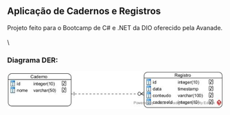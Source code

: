## Aplicação de Cadernos e Registros

Projeto feito para o Bootcamp de C# e .NET da DIO oferecido pela Avanade.
\
\
\


### Diagrama DER:

![alt text](https://github.com/Moiseszs/cadernos-app-dotnet/blob/main/diagrama-der.jpg)
